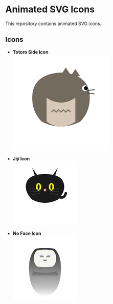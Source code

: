 # Animated SVG Icons

This repository contains animated SVG icons.

## Icons

- **Totoro Side Icon**  
  ![Totoro Side Icon](./svg/totoro-side-icon.svg)

- **Jiji Icon**  
  <img src="./svg/jiji-cat-icon.svg" width="200" height="200" alt="Animated Jiji Cat">

- **No Face Icon**  
  <img src="./svg/no-face-icon.svg" width="200" height="200" alt="No Face">

